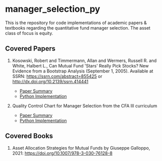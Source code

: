 # manager_selection_py

This is the repository for code implementations of academic papers & textbooks regarding the quantitative fund manager selection. The asset class of focus is equity.

## Covered Papers

1. Kosowski, Robert and Timmermann, Allan and Wermers, Russell R. and White, Halbert L., Can Mutual Fund 'Stars' Really Pick Stocks? New Evidence from a Bootstrap Analysis (September 1, 2005). Available at SSRN: <https://ssrn.com/abstract=855425> or <http://dx.doi.org/10.2139/ssrn.414441>
    - [Paper Summary](/papers/can_mutual_fund_stars_really_pick_stocs/README.md)
    - [Python Implementation](/papers/can_mutual_fund_stars_really_pick_stocs/implementation.py)

2. Quality Control Chart for Manager Selection from the CFA III curriculum
    - [Paper Summary](/papers/quality_control_chart/README.md)
    - [Python Implementation](/papers/quality_control_chart/implementation.py)

## Covered Books

1. Asset Allocation Strategies for Mutual Funds by Giuseppe Galloppo, 2021: <https://doi.org/10.1007/978-3-030-76128-8>
